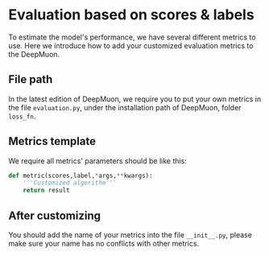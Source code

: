 # Evaluation based on scores & labels

To estimate the model's performance, we have several different metrics to use. Here we introduce how to add your customized evaluation metrics to the DeepMuon.

## File path

In the latest edition of DeepMuon, we require you to put your own metrics in the file `evaluation.py`, under the installation path of DeepMuon, folder `loss_fn`.

## Metrics template

We require all metrics' parameters should be like this:

```python
def metric(scores,label,*args,**kwargs):
    '''Customized algorithm'''
    return result
```

## After customizing

You should add the name of your metrics into the file `__init__.py`, please make sure your name has no conflicts with other metrics.